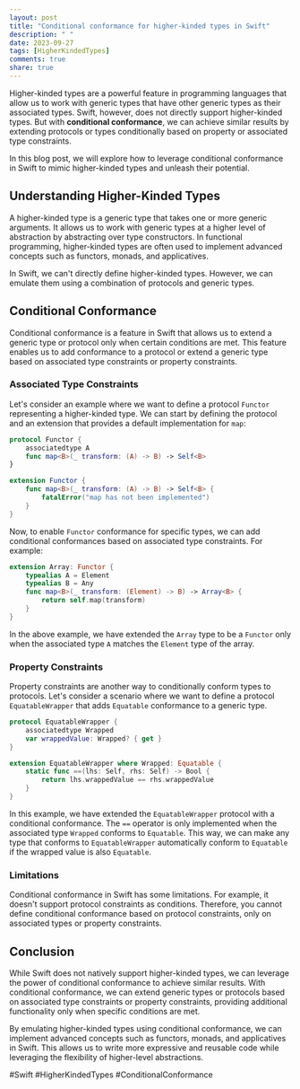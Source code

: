 ```yaml
---
layout: post
title: "Conditional conformance for higher-kinded types in Swift"
description: " "
date: 2023-09-27
tags: [HigherKindedTypes]
comments: true
share: true
---
```


Higher-kinded types are a powerful feature in programming languages that allow us to work with generic types that have other generic types as their associated types. Swift, however, does not directly support higher-kinded types. But with **conditional conformance**, we can achieve similar results by extending protocols or types conditionally based on property or associated type constraints.

In this blog post, we will explore how to leverage conditional conformance in Swift to mimic higher-kinded types and unleash their potential.

## Understanding Higher-Kinded Types

A higher-kinded type is a generic type that takes one or more generic arguments. It allows us to work with generic types at a higher level of abstraction by abstracting over type constructors. In functional programming, higher-kinded types are often used to implement advanced concepts such as functors, monads, and applicatives.

In Swift, we can't directly define higher-kinded types. However, we can emulate them using a combination of protocols and generic types.

## Conditional Conformance

Conditional conformance is a feature in Swift that allows us to extend a generic type or protocol only when certain conditions are met. This feature enables us to add conformance to a protocol or extend a generic type based on associated type constraints or property constraints.

### Associated Type Constraints

Let's consider an example where we want to define a protocol `Functor` representing a higher-kinded type. We can start by defining the protocol and an extension that provides a default implementation for `map`:

```swift
protocol Functor {
    associatedtype A
    func map<B>(_ transform: (A) -> B) -> Self<B>
}

extension Functor {
    func map<B>(_ transform: (A) -> B) -> Self<B> {
        fatalError("map has not been implemented")
    }
}
```

Now, to enable `Functor` conformance for specific types, we can add conditional conformances based on associated type constraints. For example:

```swift
extension Array: Functor {
    typealias A = Element
    typealias B = Any
    func map<B>(_ transform: (Element) -> B) -> Array<B> {
        return self.map(transform)
    }
}
```

In the above example, we have extended the `Array` type to be a `Functor` only when the associated type `A` matches the `Element` type of the array.

### Property Constraints

Property constraints are another way to conditionally conform types to protocols. Let's consider a scenario where we want to define a protocol `EquatableWrapper` that adds `Equatable` conformance to a generic type.

```swift
protocol EquatableWrapper {
    associatedtype Wrapped
    var wrappedValue: Wrapped? { get }
}

extension EquatableWrapper where Wrapped: Equatable {
    static func ==(lhs: Self, rhs: Self) -> Bool {
        return lhs.wrappedValue == rhs.wrappedValue
    }
}
```

In this example, we have extended the `EquatableWrapper` protocol with a conditional conformance. The `==` operator is only implemented when the associated type `Wrapped` conforms to `Equatable`. This way, we can make any type that conforms to `EquatableWrapper` automatically conform to `Equatable` if the wrapped value is also `Equatable`.

### Limitations

Conditional conformance in Swift has some limitations. For example, it doesn't support protocol constraints as conditions. Therefore, you cannot define conditional conformance based on protocol constraints, only on associated types or property constraints.

## Conclusion

While Swift does not natively support higher-kinded types, we can leverage the power of conditional conformance to achieve similar results. With conditional conformance, we can extend generic types or protocols based on associated type constraints or property constraints, providing additional functionality only when specific conditions are met.

By emulating higher-kinded types using conditional conformance, we can implement advanced concepts such as functors, monads, and applicatives in Swift. This allows us to write more expressive and reusable code while leveraging the flexibility of higher-level abstractions.

#Swift #HigherKindedTypes #ConditionalConformance